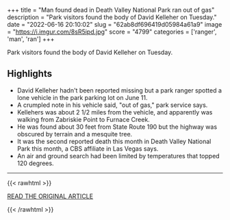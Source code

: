 +++
title = "Man found dead in Death Valley National Park ran out of gas"
description = "Park visitors found the body of David Kelleher on Tuesday."
date = "2022-06-16 20:10:02"
slug = "62ab8df696419d05984a61a9"
image = "https://i.imgur.com/8sR5ipd.jpg"
score = "4799"
categories = ['ranger', 'man', 'ran']
+++

Park visitors found the body of David Kelleher on Tuesday.

## Highlights

- David Kelleher hadn't been reported missing but a park ranger spotted a lone vehicle in the park parking lot on June 11.
- A crumpled note in his vehicle said, "out of gas," park service says.
- Kellehers was about 2 1/2 miles from the vehicle, and apparently was walking from Zabriskie Point to Furnace Creek.
- He was found about 30 feet from State Route 190 but the highway was obscured by terrain and a mesquite tree.
- It was the second reported death this month in Death Valley National Park this month, a CBS affiliate in Las Vegas says.
- An air and ground search had been limited by temperatures that topped 120 degrees.

---

{{< rawhtml >}}
  <p class="article-category">
    <a target="_blank" href="https://www.cbsnews.com/news/death-valley-man-dead-national-park-ran-out-of-gas/?utm_source=facebook&amp;utm_medium=news_tab&amp;fs=e&amp;s=cl#l4h73v5ec9pelc6c02v">READ THE ORIGINAL ARTICLE</a>
  </p>
{{< /rawhtml >}}
